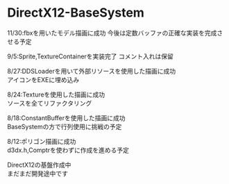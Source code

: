 # DirectX12-BaseSystem

11/30:fbxを用いたモデル描画に成功
今後は定数バッファの正確な実装を完成させる予定

9/5:Sprite,TextureContainerを実装完了
コメント入れは保留

8/27:DDSLoaderを用いて外部リソースを使用した描画に成功  
アイコンをEXEに埋め込み

8/24:Textureを使用した描画に成功  
ソースを全てリファクタリング

8/18:ConstantBufferを使用した描画に成功  
BaseSystemの方で行列使用に挑戦の予定  
  
8/12:ポリゴン描画に成功  
d3dx.h,Comptrを使わずに作成を進める予定  
  
DirectX12の基盤作成中  
まだまだ開発途中です  

